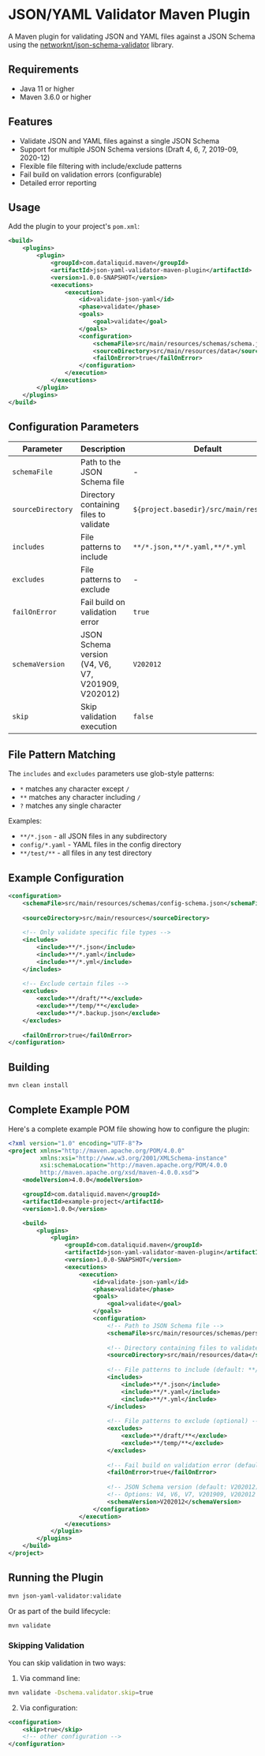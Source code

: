 # JSON/YAML Validator Maven Plugin

A Maven plugin for validating JSON and YAML files against a JSON Schema using the [networknt/json-schema-validator](https://github.com/networknt/json-schema-validator) library.

## Requirements

- Java 11 or higher
- Maven 3.6.0 or higher

## Features

- Validate JSON and YAML files against a single JSON Schema
- Support for multiple JSON Schema versions (Draft 4, 6, 7, 2019-09, 2020-12)
- Flexible file filtering with include/exclude patterns
- Fail build on validation errors (configurable)
- Detailed error reporting

## Usage

Add the plugin to your project's `pom.xml`:

```xml
<build>
    <plugins>
        <plugin>
            <groupId>com.dataliquid.maven</groupId>
            <artifactId>json-yaml-validator-maven-plugin</artifactId>
            <version>1.0.0-SNAPSHOT</version>
            <executions>
                <execution>
                    <id>validate-json-yaml</id>
                    <phase>validate</phase>
                    <goals>
                        <goal>validate</goal>
                    </goals>
                    <configuration>
                        <schemaFile>src/main/resources/schemas/schema.json</schemaFile>
                        <sourceDirectory>src/main/resources/data</sourceDirectory>
                        <failOnError>true</failOnError>
                    </configuration>
                </execution>
            </executions>
        </plugin>
    </plugins>
</build>
```

## Configuration Parameters

| Parameter | Description | Default | Required |
|-----------|-------------|---------|----------|
| `schemaFile` | Path to the JSON Schema file | - | Yes |
| `sourceDirectory` | Directory containing files to validate | `${project.basedir}/src/main/resources` | No |
| `includes` | File patterns to include | `**/*.json,**/*.yaml,**/*.yml` | No |
| `excludes` | File patterns to exclude | - | No |
| `failOnError` | Fail build on validation error | `true` | No |
| `schemaVersion` | JSON Schema version (V4, V6, V7, V201909, V202012) | `V202012` | No |
| `skip` | Skip validation execution | `false` | No |

## File Pattern Matching

The `includes` and `excludes` parameters use glob-style patterns:
- `*` matches any character except `/`
- `**` matches any character including `/`
- `?` matches any single character

Examples:
- `**/*.json` - all JSON files in any subdirectory
- `config/*.yaml` - YAML files in the config directory
- `**/test/**` - all files in any test directory

## Example Configuration

```xml
<configuration>
    <schemaFile>src/main/resources/schemas/config-schema.json</schemaFile>
    
    <sourceDirectory>src/main/resources</sourceDirectory>
    
    <!-- Only validate specific file types -->
    <includes>
        <include>**/*.json</include>
        <include>**/*.yaml</include>
        <include>**/*.yml</include>
    </includes>
    
    <!-- Exclude certain files -->
    <excludes>
        <exclude>**/draft/**</exclude>
        <exclude>**/temp/**</exclude>
        <exclude>**/*.backup.json</exclude>
    </excludes>
    
    <failOnError>true</failOnError>
</configuration>
```

## Building

```bash
mvn clean install
```

## Complete Example POM

Here's a complete example POM file showing how to configure the plugin:

```xml
<?xml version="1.0" encoding="UTF-8"?>
<project xmlns="http://maven.apache.org/POM/4.0.0"
         xmlns:xsi="http://www.w3.org/2001/XMLSchema-instance"
         xsi:schemaLocation="http://maven.apache.org/POM/4.0.0
         http://maven.apache.org/xsd/maven-4.0.0.xsd">
    <modelVersion>4.0.0</modelVersion>

    <groupId>com.dataliquid.maven</groupId>
    <artifactId>example-project</artifactId>
    <version>1.0.0</version>

    <build>
        <plugins>
            <plugin>
                <groupId>com.dataliquid.maven</groupId>
                <artifactId>json-yaml-validator-maven-plugin</artifactId>
                <version>1.0.0-SNAPSHOT</version>
                <executions>
                    <execution>
                        <id>validate-json-yaml</id>
                        <phase>validate</phase>
                        <goals>
                            <goal>validate</goal>
                        </goals>
                        <configuration>
                            <!-- Path to JSON Schema file -->
                            <schemaFile>src/main/resources/schemas/person-schema.json</schemaFile>
                            
                            <!-- Directory containing files to validate -->
                            <sourceDirectory>src/main/resources/data</sourceDirectory>
                            
                            <!-- File patterns to include (default: **/*.json,**/*.yaml,**/*.yml) -->
                            <includes>
                                <include>**/*.json</include>
                                <include>**/*.yaml</include>
                                <include>**/*.yml</include>
                            </includes>
                            
                            <!-- File patterns to exclude (optional) -->
                            <excludes>
                                <exclude>**/draft/**</exclude>
                                <exclude>**/temp/**</exclude>
                            </excludes>
                            
                            <!-- Fail build on validation error (default: true) -->
                            <failOnError>true</failOnError>
                            
                            <!-- JSON Schema version (default: V202012) -->
                            <!-- Options: V4, V6, V7, V201909, V202012 -->
                            <schemaVersion>V202012</schemaVersion>
                        </configuration>
                    </execution>
                </executions>
            </plugin>
        </plugins>
    </build>
</project>
```

## Running the Plugin

```bash
mvn json-yaml-validator:validate
```

Or as part of the build lifecycle:

```bash
mvn validate
```

### Skipping Validation

You can skip validation in two ways:

1. Via command line:
```bash
mvn validate -Dschema.validator.skip=true
```

2. Via configuration:
```xml
<configuration>
    <skip>true</skip>
    <!-- other configuration -->
</configuration>
```